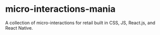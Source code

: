 # micro-interactions-mania
A collection of micro-interactions for retail built in CSS, JS, React.js, and React Native.
